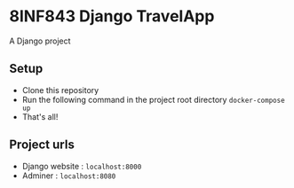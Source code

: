# 8INF843 Django TravelApp

A Django project

## Setup

* Clone this repository
* Run the following command in the project root directory `docker-compose up`
* That's all!

## Project urls

* Django website : `localhost:8000`
* Adminer : `localhost:8080`
